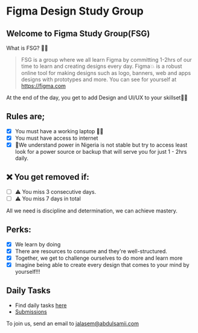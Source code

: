 # Figma Design Study Group
## Welcome to Figma Study Group(FSG)
What is FSG? 🤷‍♂ 
> FSG is a group where we all learn Figma by committing 1-2hrs of our time to learn and creating designs every day.
Figma💥 is a robust online tool for making designs such as logo, banners, web and apps designs with prototypes and more. 
You can see for yourself at https://figma.com

At the end of the day, you get to add Design and UI/UX to your skillset💯💯  

## Rules are;  
- [x] You must have a working laptop 👨‍💻
- [x] You must have access to internet 
- [x] 🚨We understand power in Nigeria is not stable but try to access least look for a power source or backup that will serve you for just 1 - 2hrs daily. 

## ❌ You get removed if:
- [ ] ⚠️ You miss 3 consecutive days.
- [ ] ⚠️ You miss 7 days in total

All we need is discipline and determination, we can achieve mastery.

## Perks: 
- [x] We learn by doing 
- [x] There are resources to consume and they're well-structured. 
- [x] Together, we get to challenge ourselves to do more and learn more 
- [x] Imagine being able to create every design that comes to your mind by yourself!!!  

## Daily Tasks
- Find daily tasks [here](dailyTasks/README.md)
- [Submissions](dailyTasks/Submissions.md)

To join us, send an email to jalasem@abdulsamii.com

